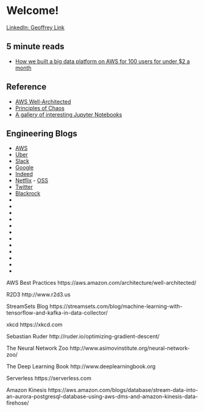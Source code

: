 # Welcome!

[LinkedIn: Geoffrey Link](https://www.linkedin.com/in/geoffreylink/)

## 5 minute reads

* [How we built a big data platform on AWS for 100 users for under $2 a month](https://read.acloud.guru/how-we-built-a-big-data-analytics-platform-on-aws-for-100-large-users-for-under-2-a-month-b37425b6cc4)

## Reference

* [AWS Well-Architected](https://aws.amazon.com/architecture/well-architected/)
* [Principles of Chaos](http://principlesofchaos.org)
* [A gallery of interesting Jupyter Notebooks](https://github.com/jupyter/jupyter/wiki/A-gallery-of-interesting-Jupyter-Notebooks)


## Engineering Blogs

* [AWS](https://aws.amazon.com/blogs/aws/)
* [Uber](https://eng.uber.com/uber-big-data-platform/)
* [Slack](https://slack.engineering)
* [Google](https://cloud.google.com/blog/big-data/)
* [Indeed](https://engineering.indeedblog.com/blog/)
* [Netflix](https://medium.com/netflix-techblog) - [OSS](https://netflix.github.io)
* [Twitter](https://blog.twitter.com/engineering/en_us.html)
* [Blackrock](http://rockthecode.io)
* []()
* []()
* []()
* []()
* []()
* []()
* []()
* []()
* []()
* []()
* []()
* []()
<p>AWS Best Practices https://aws.amazon.com/architecture/well-architected/</p>
<p>R2D3 http://www.r2d3.us</p>
<p>StreamSets Blog https://streamsets.com/blog/machine-learning-with-tensorflow-and-kafka-in-data-collector/ </p>
<p>xkcd https://xkcd.com</p>
<p>Sebastian Ruder http://ruder.io/optimizing-gradient-descent/</p>
<p>The Neural Network Zoo http://www.asimovinstitute.org/neural-network-zoo/</p>
<p>The Deep Learning Book http://www.deeplearningbook.org</p>
<p>Serverless https://serverless.com</p>
<p>Amazon Kinesis https://aws.amazon.com/blogs/database/stream-data-into-an-aurora-postgresql-database-using-aws-dms-and-amazon-kinesis-data-firehose/</p>

